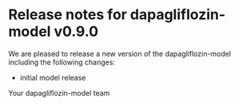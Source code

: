 # Release notes for dapagliflozin-model v0.9.0

We are pleased to release a new version of the dapagliflozin-model including the 
following changes:

- initial model release

Your dapagliflozin-model team
